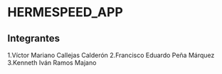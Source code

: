 # HERMESPEED_APP
## Integrantes
1.Víctor Mariano Callejas Calderón
2.Francisco Eduardo Peña Márquez
3.Kenneth Iván Ramos Majano

